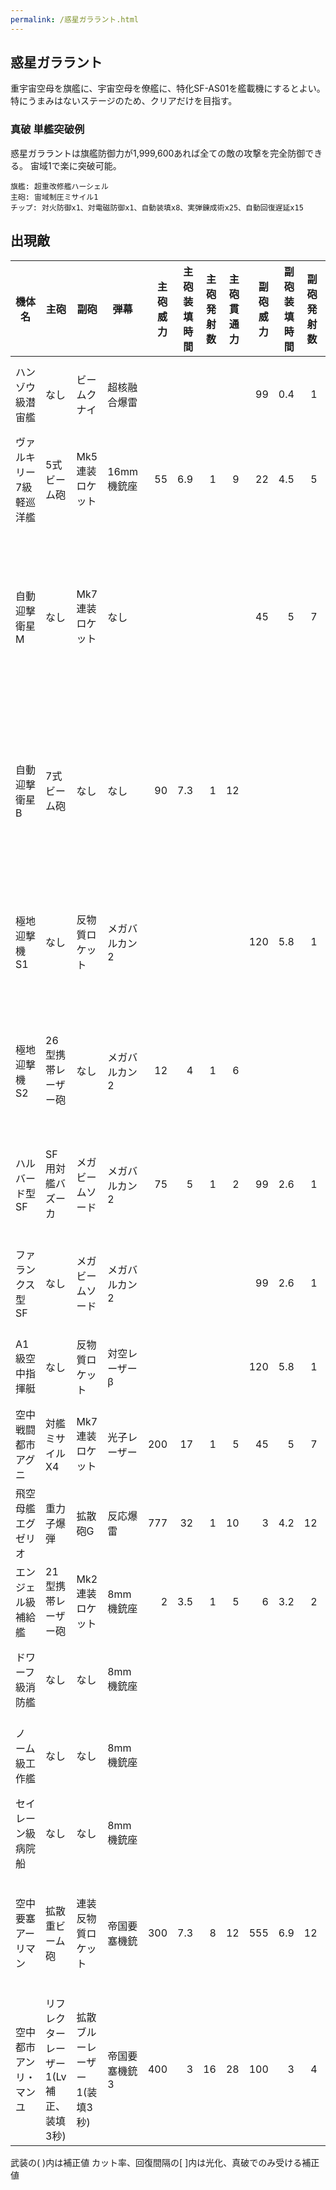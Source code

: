 ```yaml
---
permalink: /惑星ガララント.html
---
```

## 惑星ガララント

重宇宙空母を旗艦に、宇宙空母を僚艦に、特化SF-AS01を艦載機にするとよい。
特にうまみはないステージのため、クリアだけを目指す。

### 真破 単艦突破例

惑星ガララントは旗艦防御力が1,999,600あれば全ての敵の攻撃を完全防御できる。
宙域1で楽に突破可能。

```
旗艦: 超重改修艦ハーシェル
主砲: 宙域制圧ミサイル1
チップ: 対火防御x1、対電磁防御x1、自動装填x8、実弾錬成術x25、自動回復遅延x15
```

## 出現敵

<ul class="enemies-list"></ul>

| 機体名                  | 主砲                                   | 副砲                         | 弾幕           | 主砲威力 | 主砲装填時間 | 主砲発射数 | 主砲貫通力 | 副砲威力 | 副砲装填時間 | 副砲発射数 | 副砲貫通力 | 弾幕威力 | 弾幕装填時間 | 弾幕発射数 | 弾幕貫通力 | 機関            | 設計図           | 実弾カット | Eカット | 爆風カット | 回避率 | 爆風回避率 | 回復間隔   |    装甲 | 速度 | 対火災力 | 対電磁力 | 資金 | 功績値 | 救出人数 | 登場ステージ                         |
|-------------------------|----------------------------------------|------------------------------|----------------|---------:|-------------:|-----------:|-----------:|---------:|-------------:|-----------:|-----------:|---------:|-------------:|-----------:|-----------:|-----------------|------------------|-----------:|--------:|-----------:|-------:|-----------:|------------|--------:|-----:|---------:|---------:|-----:|-------:|---------:|--------------------------------------|
| ハンゾウ級潜宙艦        | なし                                   | ビームクナイ                 | 超核融合爆雷   |          |              |            |            |       99 |          0.4 |          1 |          6 |       50 |          8.1 |          1 |          1 | 軽燃料炉J       | 試作SF-AS00      |    0%[60%] | 0%[60%] |         0% |     0% |         0% | なし[30秒] |     280 | 1.80 |       35 |       35 |   80 |     80 |       22 | 1、2、3                              |
| ヴァルキリー7級軽巡洋艦 | 5式ビーム砲                            | Mk5連装ロケット              | 16mm機銃座     |       55 |          6.9 |          1 |          9 |       22 |          4.5 |          5 |          1 |        5 |          0.2 |          2 |          1 | 原子炉A         | 軽巡洋艦         |    0%[60%] | 0%[60%] |         0% |     0% |         0% | なし[30秒] |     500 | 0.60 |       12 |       12 |   82 |     82 |       40 | 1、2、3、4、5、6                     |
| 自動迎撃衛星M           | なし                                   | Mk7連装ロケット              | なし           |          |              |            |            |       45 |            5 |          7 |          1 |          |              |            |            | 原子炉A         | 消防艦           |    0%[60%] | 0%[60%] |         0% |     0% |         0% | なし[30秒] |     250 | 0.30 |        1 |        1 |  100 |    100 |        1 | 1、1ボス、2、3、4、5、6、7、8、9、10 |
| 自動迎撃衛星B           | 7式ビーム砲                            | なし                         | なし           |       90 |          7.3 |          1 |         12 |          |              |            |            |          |              |            |            | 原子炉A         | 工作艦           |    0%[60%] | 0%[60%] |         0% |     0% |         0% | なし[30秒] |     350 | 0.30 |        1 |        1 |  100 |    100 |        1 | 2、2ボス、3、4、5、6、7、8、9、10    |
| 極地迎撃機S1            | なし                                   | 反物質ロケット               | メガバルカン2  |          |              |            |            |      120 |          5.8 |          1 |          4 |        3 |          0.2 |          1 |          1 | 原子炉A         | 対空迎撃機XX1    |    0%[60%] | 0%[60%] |         0% |     0% |         0% | なし[30秒] |     380 | 1.70 |        1 |        1 |  120 |    121 |        3 | 3ボス、4、5、6、7、8、9、10          |
| 極地迎撃機S2            | 26型携帯レーザー砲                     | なし                         | メガバルカン2  |       12 |            4 |          1 |          6 |          |              |            |            |        3 |          0.2 |          1 |          1 | 原子炉A         | 対空迎撃機XX1    |    0%[60%] | 0%[60%] |         0% |     0% |         0% | なし[30秒] |     470 | 1.80 |        1 |        1 |  120 |    121 |        3 | 4ボス、5、6、7、8、9、10             |
| ハルバード型SF          | SF用対艦バズーカ                       | メガビームソード             | メガバルカン2  |       75 |            5 |          1 |          2 |       99 |          2.6 |          1 |         10 |        3 |          0.2 |          1 |          1 | 原子炉A         | 特化SF-AS01      |    0%[60%] | 0%[60%] |         0% |     0% |         0% | なし[30秒] |     520 | 1.30 |       10 |       10 |  140 |    148 |        3 | 5ボス、6、7、8、9、10                |
| ファランクス型SF        | なし                                   | メガビームソード             | メガバルカン2  |          |              |            |            |       99 |          2.6 |          1 |         10 |        3 |          0.2 |          1 |          1 | 原子炉A         | 特化SF-AS01      |    0%[60%] | 0%[60%] |         0% |     0% |         0% | なし[30秒] |     885 | 1.00 |       20 |       20 |  140 |    148 |        3 | 6ボス、7、8、9、10                   |
| A1級空中指揮艇          | なし                                   | 反物質ロケット               | 対空レーザーβ |          |              |            |            |      120 |          5.8 |          1 |          4 |        3 |          0.3 |          2 |          2 | 原子炉B         | 長距離砲艦       |    0%[60%] | 0%[60%] |         0% |     0% |         0% | なし[30秒] |    1200 | 0.60 |       22 |       22 |  170 |    182 |       40 | 7ボス、8、9、10                      |
| 空中戦闘都市アグニ      | 対艦ミサイルX4                         | Mk7連装ロケット              | 光子レーザー   |      200 |           17 |          1 |          5 |       45 |            5 |          7 |          1 |       35 |          0.3 |          3 |          5 | 原子炉B         | 長距離砲艦       |    0%[60%] | 0%[60%] |         0% |     0% |         0% | なし[30秒] |    3650 | 0.20 |       31 |       38 |  300 |    266 |      200 | 8ボス、9、10                         |
| 飛空母艦エグゼリオ      | 重力子爆弾                             | 拡散砲G                      | 反応爆雷       |      777 |           32 |          1 |         10 |        3 |          4.2 |         12 |          1 |      100 |          7.5 |          1 |          1 | 原子炉C         | 長距離砲艦       |    0%[60%] | 0%[60%] |         0% |     0% |         0% | なし[30秒] |    2850 | 0.50 |       41 |       48 |  400 |    366 |       80 | 9ボス、10                            |
| エンジェル級補給艦      | 21型携帯レーザー砲                     | Mk2連装ロケット              | 8mm機銃座      |        2 |          3.5 |          1 |          5 |        6 |          3.2 |          2 |          1 |        1 |          0.2 |          2 |          1 | 軽燃料炉G       | 輸送艦           |    0%[60%] | 0%[60%] |         0% |     0% |         0% | なし[30秒] |      50 | 0.20 |        1 |        1 |   80 |     10 |       30 | 10                                   |
| ドワーフ級消防艦        | なし                                   | なし                         | 8mm機銃座      |          |              |            |            |          |              |            |            |        1 |          0.2 |          2 |          1 | 軽燃料炉D       | 消防艦           |    0%[60%] | 0%[60%] |         0% |     0% |         0% | なし[30秒] |      50 | 0.20 |       10 |       10 |   30 |     30 |       10 | 10                                   |
| ノーム級工作艦          | なし                                   | なし                         | 8mm機銃座      |          |              |            |            |          |              |            |            |        1 |          0.2 |          2 |          1 | 軽燃料炉D       | 工作艦           |    0%[60%] | 0%[60%] |         0% |     0% |         0% | なし[30秒] |      50 | 0.20 |       10 |       10 |   30 |     30 |       10 | 10                                   |
| セイレーン級病院船      | なし                                   | なし                         | 8mm機銃座      |          |              |            |            |          |              |            |            |        1 |          0.2 |          2 |          1 | 軽燃料炉D       | 病院船           |    0%[60%] | 0%[60%] |         0% |     0% |         0% | なし[30秒] |      50 | 0.20 |       10 |       10 |   30 |     30 |       10 | 10                                   |
| 空中要塞アーリマン      | 拡散重ビーム砲                         | 連装反物質ロケット           | 帝国要塞機銃   |      300 |          7.3 |          8 |         12 |      555 |          6.9 |         12 |          8 |       30 |          0.2 |         10 |          2 | 試作対消滅機関G | 超兵器搭載実験機 |    0%[60%] | 0%[60%] |         0% |     0% |         0% | なし[30秒] |   77777 | 0.10 |       75 |       75 |  999 |    999 |      350 | 10ボス                               |
| 空中都市アンリ・マンユ  | リフレクターレーザー1(Lv補正、装填3秒) | 拡散ブルーレーザー1(装填3秒) | 帝国要塞機銃3  |      400 |            3 |         16 |         28 |      100 |            3 |          4 |         30 |       60 |          0.3 |         14 |          1 | 星生炉E         | 空中要塞         |        80% |     80% |        80% |     0% |         0% | 1秒        | 1000000 | 0.01 |       99 |       99 | 7000 |   7000 |     8000 | 10裏ボス(全難易度)                   |

武装の( )内は補正値
カット率、回復間隔の[ ]内は光化、真破でのみ受ける補正値
